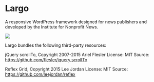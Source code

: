 # Largo

A responsive WordPress framework designed for news publishers and developed by the Institute for Nonprofit News.

<img src="https://travis-ci.org/INN/Largo.svg?branch=1.0" />

Largo bundles the following third-party resources:

jQuery scrollTo, Copyright 2007-2015 Ariel Flesler
License: MIT
Source: https://github.com/flesler/jquery.scrollTo

Reflex Grid, Copyright 2015 Lee Jordan
License: MIT
Source: https://github.com/leejordan/reflex
